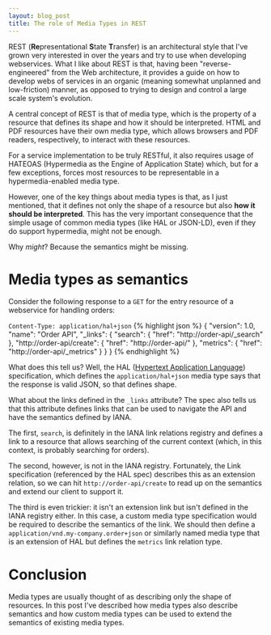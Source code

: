 ```yaml
---
layout: blog_post
title: The role of Media Types in REST
---
```

REST (**Re**presentational **S**tate **T**ransfer) is an architectural style
that I've grown very interested in over the years and try to use when
developing webservices.
What I like about REST is that, having been "reverse-engineered" from the
Web architecture, it provides a guide on how to develop webs of services
in an organic (meaning somewhat unplanned and low-friction) manner,
as opposed to trying to design and control a large scale system's evolution.

A central concept of REST is that of media type, which is the property of a
resource that defines its shape and how it should be interpreted.
HTML and PDF resources have their own media type, which allows browsers and
PDF readers, respectively, to interact with these resources.

For a service implementation to be truly RESTful, it also requires usage of HATEOAS
(Hypermedia as the Engine of Application State) which, but for a few
exceptions, forces most resources to be representable in a
hypermedia-enabled media type.

However, one of the key things about media types is that, as I just mentioned, that
it defines not only the shape of a resource but also **how it should be 
interpreted**.
This has the very important consequence that the simple usage of common
media types (like HAL or JSON-LD), even if they do support hypermedia, might not
be enough.

Why *might*?
Because the semantics might be missing.

# Media types as semantics

Consider the following response to a `GET` for the
entry resource of a webservice for handling orders:

`Content-Type: application/hal+json`
{% highlight json %}
{
    "version": 1.0,
    "name": "Order API",
    "_links": {
        "search": { "href": "http://order-api/_search" },
        "http://order-api/create": { "href": "http://order-api/" },
        "metrics": { "href": "http://order-api/_metrics" }
    }
}
{% endhighlight %}

What does this tell us? Well, the HAL ([Hypertext Application Language](http://stateless.co/hal_specification.html))
specification, which defines the `application/hal+json` media type says that the response
is valid JSON, so that defines shape.

What about the links defined in the `_links` attribute?
The spec also tells us that this attribute defines links that can
be used to navigate the API and have the semantics defined by IANA.

The first, `search`, is definitely in the IANA link relations registry
and defines a link to a resource that allows searching of the current
context (which, in this context, is probably searching for orders).

The second, however, is not in the IANA registry.
Fortunately, the Link specification (referenced by the HAL spec)
describes this as an extension relation, so we can hit
`http://order-api/create` to read up on the semantics and
extend our client to support it.

The third is even trickier: it isn't an extension link
but isn't defined in the IANA registry either.
In this case, a custom media type specification would be required to
describe the semantics of the link.
We should then define a `application/vnd.my-company.order+json` or
similarly named media type that is an extension of HAL but defines
the `metrics` link relation type.

# Conclusion

Media types are usually thought of as describing only the shape of
resources.
In this post I've described how media types also describe semantics
and how custom media types can be used to extend the semantics
of existing media types.
